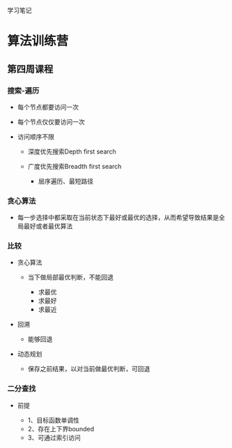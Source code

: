 学习笔记

# 算法训练营

## 第四周课程

### 搜索-遍历

- 每个节点都要访问一次
- 每个节点仅仅要访问一次
- 访问顺序不限

	- 深度优先搜索Depth first search

	- 广度优先搜索Breadth first search

		- 层序遍历、最短路径

### 贪心算法

- 每一步选择中都采取在当前状态下最好或最优的选择，从而希望导致结果是全局最好或者最优算法

### 比较

- 贪心算法

	- 当下做局部最优判断，不能回退

		- 求最优
		- 求最好
		- 求最近

- 回溯

	- 能够回退

- 动态规划

	- 保存之前结果，以对当前做最优判断，可回退

### 二分查找

- 前提

	- 1、目标函数单调性
	- 2、存在上下界bounded
	- 3、可通过索引访问
